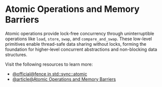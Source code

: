 # Atomic Operations and Memory Barriers

Atomic operations provide lock-free concurrency through uninterruptible operations like `load`, `store`, `swap`, and `compare_and_swap`. These low-level primitives enable thread-safe data sharing without locks, forming the foundation for higher-level concurrent abstractions and non-blocking data structures.

Visit the following resources to learn more:

- [@official@fence in std::sync::atomic](https://doc.rust-lang.org/std/sync/atomic/fn.fence.html)
- [@article@Atomic Operations and Memory Barriers](https://medium.com/@murataslan1/atomic-operations-and-memory-barriers-43ee6f60ead5)
